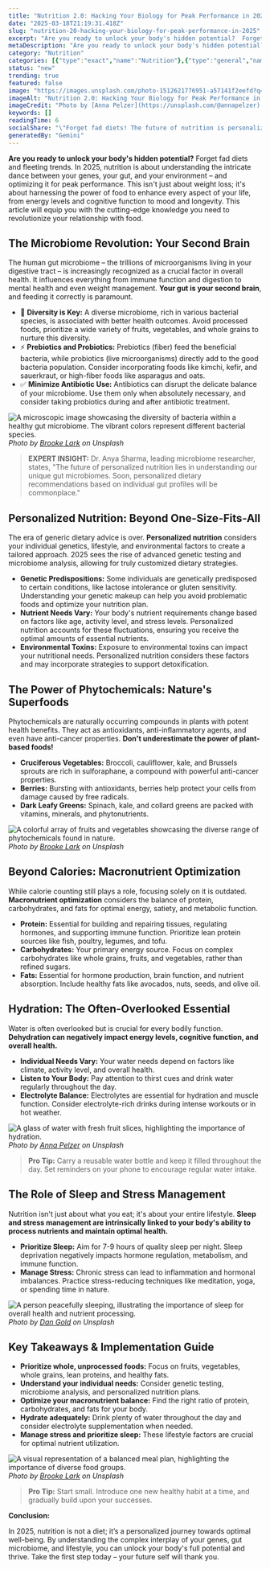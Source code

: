 ```yaml
---
title: "Nutrition 2.0: Hacking Your Biology for Peak Performance in 2025"
date: "2025-03-18T21:19:31.418Z"
slug: "nutrition-20-hacking-your-biology-for-peak-performance-in-2025"
excerpt: "Are you ready to unlock your body's hidden potential?  Forget fad diets and fleeting trends. In 2025, nutrition is about understanding the intricate dance between your genes, your gut, and your environment – and optimizing it for peak performance. This isn't just about weight loss; it's about harnessing the power of food to enhance every aspect of your life, from energy levels and cognitive function to mood and longevity.  This article will equip you with the cutting-edge knowledge you need to revolutionize your relationship with food."
metaDescription: "Are you ready to unlock your body's hidden potential?  Forget fad diets and fleeting trends. In 2025, nutrition is about understanding the intricate dance ..."
category: "Nutrition"
categories: [{"type":"exact","name":"Nutrition"},{"type":"general","name":"Health Science"},{"type":"medium","name":"Dietary Guidelines"},{"type":"specific","name":"Macronutrient Balance"},{"type":"niche","name":"Glycemic Index"}]
status: "new"
trending: true
featured: false
image: "https://images.unsplash.com/photo-1512621776951-a57141f2eefd?q=85&w=1200&fit=max&fm=webp&auto=compress"
imageAlt: "Nutrition 2.0: Hacking Your Biology for Peak Performance in 2025"
imageCredit: "Photo by [Anna Pelzer](https://unsplash.com/@annapelzer) on Unsplash"
keywords: []
readingTime: 6
socialShare: "\"Forget fad diets! The future of nutrition is personalized, focusing on your unique gut microbiome and genetic makeup for peak performance.\""
generatedBy: "Gemini"
---
```




**Are you ready to unlock your body's hidden potential?**  Forget fad diets and fleeting trends. In 2025, nutrition is about understanding the intricate dance between your genes, your gut, and your environment – and optimizing it for peak performance. This isn't just about weight loss; it's about harnessing the power of food to enhance every aspect of your life, from energy levels and cognitive function to mood and longevity.  This article will equip you with the cutting-edge knowledge you need to revolutionize your relationship with food.

## The Microbiome Revolution: Your Second Brain

The human gut microbiome – the trillions of microorganisms living in your digestive tract – is increasingly recognized as a crucial factor in overall health.  It influences everything from immune function and digestion to mental health and even weight management.  **Your gut is your second brain**, and feeding it correctly is paramount.

* 🔑 **Diversity is Key:** A diverse microbiome, rich in various bacterial species, is associated with better health outcomes.  Avoid processed foods, prioritize a wide variety of fruits, vegetables, and whole grains to nurture this diversity.
* ⚡ **Prebiotics and Probiotics:** Prebiotics (fiber) feed the beneficial bacteria, while probiotics (live microorganisms) directly add to the good bacteria population.  Consider incorporating foods like kimchi, kefir, and sauerkraut, or high-fiber foods like asparagus and oats.
* ✅ **Minimize Antibiotic Use:** Antibiotics can disrupt the delicate balance of your microbiome.  Use them only when absolutely necessary, and consider taking probiotics during and after antibiotic treatment.

![A microscopic image showcasing the diversity of bacteria within a healthy gut microbiome.  The vibrant colors represent different bacterial species.](https://images.unsplash.com/photo-1490818387583-1baba5e638af?q=85&w=1200&fit=max&fm=webp&auto=compress)
*Photo by [Brooke Lark](https://unsplash.com/@brookelark) on Unsplash*

> **EXPERT INSIGHT:** Dr. Anya Sharma, leading microbiome researcher, states, "The future of personalized nutrition lies in understanding our unique gut microbiomes.  Soon, personalized dietary recommendations based on individual gut profiles will be commonplace."

## Personalized Nutrition: Beyond One-Size-Fits-All

The era of generic dietary advice is over.  **Personalized nutrition** considers your individual genetics, lifestyle, and environmental factors to create a tailored approach.  2025 sees the rise of advanced genetic testing and microbiome analysis, allowing for truly customized dietary strategies.

*  **Genetic Predispositions:** Some individuals are genetically predisposed to certain conditions, like lactose intolerance or gluten sensitivity.  Understanding your genetic makeup can help you avoid problematic foods and optimize your nutrition plan.
*  **Nutrient Needs Vary:** Your body's nutrient requirements change based on factors like age, activity level, and stress levels.  Personalized nutrition accounts for these fluctuations, ensuring you receive the optimal amounts of essential nutrients.
*  **Environmental Toxins:**  Exposure to environmental toxins can impact your nutritional needs.  Personalized nutrition considers these factors and may incorporate strategies to support detoxification.

## The Power of Phytochemicals: Nature's Superfoods

Phytochemicals are naturally occurring compounds in plants with potent health benefits.  They act as antioxidants, anti-inflammatory agents, and even have anti-cancer properties.  **Don't underestimate the power of plant-based foods!**

* **Cruciferous Vegetables:** Broccoli, cauliflower, kale, and Brussels sprouts are rich in sulforaphane, a compound with powerful anti-cancer properties.
* **Berries:**  Bursting with antioxidants, berries help protect your cells from damage caused by free radicals.
* **Dark Leafy Greens:** Spinach, kale, and collard greens are packed with vitamins, minerals, and phytonutrients.

![A colorful array of fruits and vegetables showcasing the diverse range of phytochemicals found in nature.](https://images.unsplash.com/photo-1490645935967-10de6ba17061?q=85&w=1200&fit=max&fm=webp&auto=compress)
*Photo by [Brooke Lark](https://unsplash.com/@brookelark) on Unsplash*

## Beyond Calories: Macronutrient Optimization

While calorie counting still plays a role, focusing solely on it is outdated. **Macronutrient optimization** considers the balance of protein, carbohydrates, and fats for optimal energy, satiety, and metabolic function.

* **Protein:** Essential for building and repairing tissues, regulating hormones, and supporting immune function.  Prioritize lean protein sources like fish, poultry, legumes, and tofu.
* **Carbohydrates:** Your primary energy source.  Focus on complex carbohydrates like whole grains, fruits, and vegetables, rather than refined sugars.
* **Fats:** Essential for hormone production, brain function, and nutrient absorption.  Include healthy fats like avocados, nuts, seeds, and olive oil.

## Hydration: The Often-Overlooked Essential

Water is often overlooked but is crucial for every bodily function.  **Dehydration can negatively impact energy levels, cognitive function, and overall health.**

* **Individual Needs Vary:**  Your water needs depend on factors like climate, activity level, and overall health.
* **Listen to Your Body:** Pay attention to thirst cues and drink water regularly throughout the day.
* **Electrolyte Balance:**  Electrolytes are essential for hydration and muscle function. Consider electrolyte-rich drinks during intense workouts or in hot weather.

![A glass of water with fresh fruit slices, highlighting the importance of hydration.](https://images.unsplash.com/photo-1512621776951-a57141f2eefd?q=85&w=1200&fit=max&fm=webp&auto=compress)
*Photo by [Anna Pelzer](https://unsplash.com/@annapelzer) on Unsplash*

> **Pro Tip:**  Carry a reusable water bottle and keep it filled throughout the day.  Set reminders on your phone to encourage regular water intake.

## The Role of Sleep and Stress Management

Nutrition isn't just about what you eat; it's about your entire lifestyle.  **Sleep and stress management are intrinsically linked to your body's ability to process nutrients and maintain optimal health.**

* **Prioritize Sleep:** Aim for 7-9 hours of quality sleep per night.  Sleep deprivation negatively impacts hormone regulation, metabolism, and immune function.
* **Manage Stress:** Chronic stress can lead to inflammation and hormonal imbalances.  Practice stress-reducing techniques like meditation, yoga, or spending time in nature.

![A person peacefully sleeping, illustrating the importance of sleep for overall health and nutrient processing.](https://images.unsplash.com/photo-1498837167922-ddd27525d352?q=85&w=1200&fit=max&fm=webp&auto=compress)
*Photo by [Dan Gold](https://unsplash.com/@danielcgold) on Unsplash*

## Key Takeaways & Implementation Guide

* **Prioritize whole, unprocessed foods:**  Focus on fruits, vegetables, whole grains, lean proteins, and healthy fats.
* **Understand your individual needs:**  Consider genetic testing, microbiome analysis, and personalized nutrition plans.
* **Optimize your macronutrient balance:**  Find the right ratio of protein, carbohydrates, and fats for your body.
* **Hydrate adequately:**  Drink plenty of water throughout the day and consider electrolyte supplementation when needed.
* **Manage stress and prioritize sleep:**  These lifestyle factors are crucial for optimal nutrient utilization.

![A visual representation of a balanced meal plan, highlighting the importance of diverse food groups.](https://images.unsplash.com/photo-1494390248081-4e521a5940db?q=85&w=1200&fit=max&fm=webp&auto=compress)
*Photo by [Brooke Lark](https://unsplash.com/@brookelark) on Unsplash*

> **Pro Tip:** Start small.  Introduce one new healthy habit at a time, and gradually build upon your successes.

**Conclusion:**

In 2025, nutrition is not a diet; it’s a personalized journey towards optimal well-being. By understanding the complex interplay of your genes, gut microbiome, and lifestyle, you can unlock your body's full potential and thrive.  Take the first step today – your future self will thank you.



<div class="reading-progress-container">
  <div id="reading-progress" class="reading-progress"></div>
</div>
